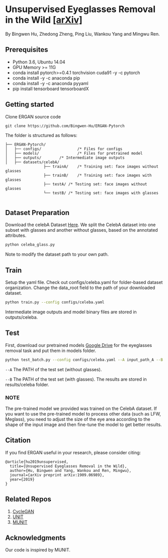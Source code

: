 # Unsupervised Eyeglasses Removal in the Wild [[arXiv]](https://arxiv.org/abs/1909.06989)
  By Bingwen Hu, Zhedong Zheng, Ping Liu, Wankou Yang and Mingwu Ren. 

## Prerequisites
- Python 3.6, Ubuntu 14.04
- GPU Memory >= 11G
- conda install pytorch>=0.4.1 torchvision cuda91 -y -c pytorch
- conda install -y -c anaconda pip
- conda install -y -c anaconda pyyaml
- pip install tensorboard tensorboardX

## Getting started
Clone ERGAN source code
```
git clone https://github.com/Bingwen-Hu/ERGAN-Pytorch
```

The folder is structured as follows:
```
├── ERGAN-Pytorch/
│   ├── configs/                /* Files for configs  		
│   ├── models/                 /* Files for pretrained model    	
│   ├── outputs/		/* Intermediate image outputs 		
│   ├── datasets/celebA/
                 ├── trainA/	/* Training set: face images without glasses		
                 ├── trainB/	/* Training set: face images with glasses		
                 ├── testA/	/* Testing set: face images without glasses		
                 └── testB/	/* Testing set: face images with glasses		
	
```

## Dataset Preparation
Download the celebA Dataset [Here]( https://drive.google.com/drive/folders/0B7EVK8r0v71pWEZsZE9oNnFzTm8 ).
We split the CelebA dataset into one subset with glasses and another without glasses, based on the annotated attributes.
```bash
python celeba_glass.py
```
Note to modify the dataset path to your own path.

## Train
Setup the yaml file. Check out configs/celeba.yaml for folder-based dataset organization. Change the data_root field to the path of your downloaded dataset.
```bash
python train.py --config configs/celeba.yaml
```
Intermediate image outputs and model binary files are stored in outputs/celeba.

## Test
First, download our pretrained models [Google Drive](https://drive.google.com/open?id=1tMq9U1Tmn76HBufw7Y3lcETuvHZ5R1PY) for the eyeglasses removal task and put them in models folder.
```bash
python test_batch.py --config configs/celeba.yaml --A input_path_A --B input_path_B --output_folder results/celeba --checkpoint models/celeba.pt
```
`--A` The PATH of the test set (without glasses).

`--B` The PATH of the test set (with glasses).
The results are stored in results/celeba folder.

### NOTE 
The pre-trained model we provided was trained on the CelebA dataset. If you want to use the pre-trained model to process other data (such as LFW, Meglass), you need to adjust the size of the eye area according to the shape of the input image and then fine-tune the model to get better results.

## Citation
If you find ERGAN useful in your research, please consider citing:
```
@article{hu2019unsupervised,
  title={Unsupervised Eyeglasses Removal in the Wild},
  author={Hu, Bingwen and Yang, Wankou and Ren, Mingwu},
  journal={arXiv preprint arXiv:1909.06989},
  year={2019}
}

```

## Related Repos
1. [CycleGAN](https://github.com/junyanz/pytorch-CycleGAN-and-pix2pix)
2. [UNIT](https://github.com/mingyuliutw/UNIT)
3. [MUNIT](https://github.com/NVlabs/MUNIT)

## Acknowledgments
Our code is inspired by MUNIT.
